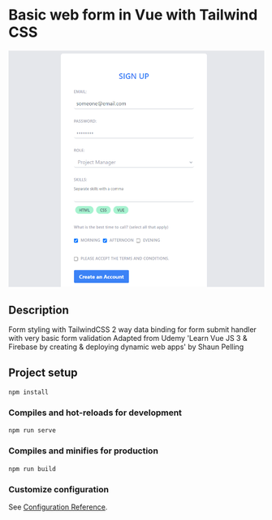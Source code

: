 # Basic web form in Vue with Tailwind CSS

![image of form](src/assets/screenshot.png)

## Description

Form styling with TailwindCSS
2 way data binding for form
submit handler with very basic form validation
Adapted from Udemy 'Learn Vue JS 3 & Firebase by creating & deploying dynamic web apps' by Shaun Pelling

## Project setup

```
npm install
```

### Compiles and hot-reloads for development

```
npm run serve
```

### Compiles and minifies for production

```
npm run build
```

### Customize configuration

See [Configuration Reference](https://cli.vuejs.org/config/).
